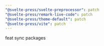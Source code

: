 ```yaml
---
"@svelte-press/svelte-preprocessor": patch
"@svelte-press/remark-live-code": patch
"@svelte-press/theme-default": patch
"@svelte-press/vite": patch
---
```


feat sync packages
